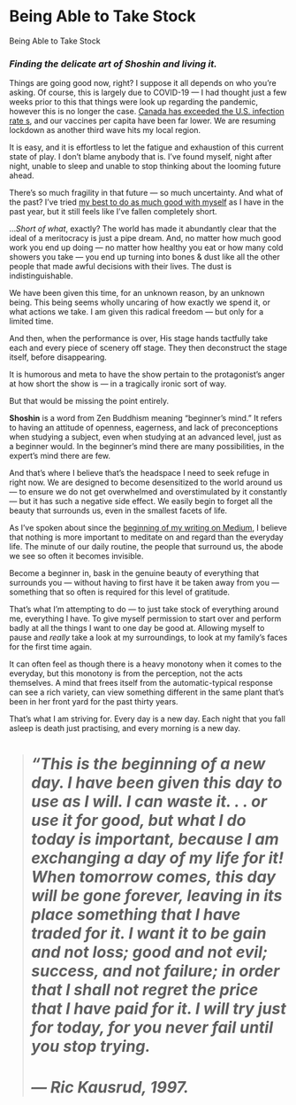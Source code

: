 
# Being Able to Take Stock

Being Able to Take Stock

### *Finding the delicate art of Shoshin and living it.*

Things are going good now, right? I suppose it all depends on who you’re asking. Of course, this is largely due to COVID-19 — I had thought just a few weeks prior to this that things were look up regarding the pandemic, however this is no longer the case. [Canada has exceeded the U.S. infection rate s](https://www.macleans.ca/news/canada-likely-to-exceed-u-s-infection-rate-in-coming-days/), and our vaccines per capita have been far lower. We are resuming lockdown as another third wave hits my local region.

It is easy, and it is effortless to let the fatigue and exhaustion of this current state of play. I don’t blame anybody that is. I’ve found myself, night after night, unable to sleep and unable to stop thinking about the looming future ahead.

There’s so much fragility in that future — so much uncertainty. And what of the past? I’ve tried [my best to do as much good with myself](https://dev.to/brennan/tracking-every-aspect-of-my-life-for-a-year-pm6) as I have in the past year, but it still feels like I’ve fallen completely short.

…*Short of what*, exactly? The world has made it abundantly clear that the ideal of a meritocracy is just a pipe dream. And, no matter how much good work you end up doing — no matter how healthy you eat or how many cold showers you take — you end up turning into bones & dust like all the other people that made awful decisions with their lives. The dust is indistinguishable.

We have been given this time, for an unknown reason, by an unknown being. This being seems wholly uncaring of how exactly we spend it, or what actions we take. I am given this radical freedom — but only for a limited time.

And then, when the performance is over, His stage hands tactfully take each and every piece of scenery off stage. They then deconstruct the stage itself, before disappearing.

It is humorous and meta to have the show pertain to the protagonist’s anger at how short the show is — in a tragically ironic sort of way.

But that would be missing the point entirely.

**Shoshin** is a word from Zen Buddhism meaning “beginner’s mind.” It refers to having an attitude of openness, eagerness, and lack of preconceptions when studying a subject, even when studying at an advanced level, just as a beginner would. In the beginner’s mind there are many possibilities, in the expert’s mind there are few.

And that’s where I believe that’s the headspace I need to seek refuge in right now. We are designed to become desensitized to the world around us — to ensure we do not get overwhelmed and overstimulated by it constantly — but it has such a negative side effect. We easily begin to forget all the beauty that surrounds us, even in the smallest facets of life.

As I’ve spoken about since the [beginning of my writing on Medium](https://blog.brennanbrown.ca/everyday-manifesto-4abe02363c33), I believe that nothing is more important to meditate on and regard than the everyday life. The minute of our daily routine, the people that surround us, the abode we see so often it becomes invisible.

Become a beginner in, bask in the genuine beauty of everything that surrounds you — without having to first have it be taken away from you — something that so often is required for this level of gratitude.

That’s what I’m attempting to do — to just take stock of everything around me, everything I have. To give myself permission to start over and perform badly at all the things I want to one day be good at. Allowing myself to pause and *really* take a look at my surroundings, to look at my family’s faces for the first time again.

It can often feel as though there is a heavy monotony when it comes to the everyday, but this monotony is from the perception, not the acts themselves. A mind that frees itself from the automatic-typical response can see a rich variety, can view something different in the same plant that’s been in her front yard for the past thirty years.

That’s what I am striving for. Every day is a new day. Each night that you fall asleep is death just practising, and every morning is a new day.
> # *“This is the beginning of a new day. I have been given this day to use as I will. I can waste it. . . or use it for good, but what I do today is important, because I am exchanging a day of my life for it! When tomorrow comes, this day will be gone forever, leaving in its place something that I have traded for it. I want it to be gain and not loss; good and not evil; success, and not failure; in order that I shall not regret the price that I have paid for it. I will try just for today, for you never fail until you stop trying.*
> # *— Ric Kausrud, 1997.*
